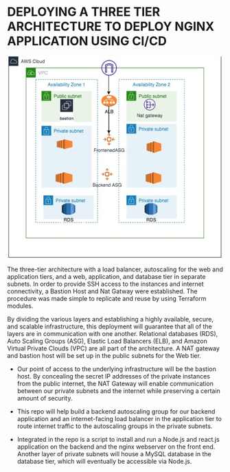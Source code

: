 # DEPLOYING A THREE TIER ARCHITECTURE TO DEPLOY NGINX APPLICATION USING CI/CD


![architecture diagram](/Images/application%20image.jpg)

The three-tier architecture with a load balancer, autoscaling for the web and application tiers, and a web, application, and database tier in separate subnets. In order to provide SSH access to the instances and internet connectivity, a Bastion Host and Nat Gatway were established. The procedure was made simple to replicate and reuse by using Terraform modules. 

By dividing the various layers and establishing a highly available, secure, and scalable infrastructure, this deployment will guarantee that all of the layers are in communication with one another. Relational databases (RDS), Auto Scaling Groups (ASG), Elastic Load Balancers (ELB), and Amazon Virtual Private Clouds (VPC) are all part of the architecture. A NAT gateway and bastion host will be set up in the public subnets for the Web tier. 

- Our point of access to the underlying infrastructure will be the bastion host. By concealing the secret IP addresses of the private instances from the public internet, the NAT Gateway will enable communication between our private subnets and the internet while preserving a certain amount of security. 

- This repo will help build a backend autoscaling group for our backend application and an internet-facing load balancer in the application tier to route internet traffic to the autoscaling groups in the private subnets. 

- Integrated in the repo is a script to install and run a Node.js and react.js application on the backend and the nginx webserver on the front end. Another layer of private subnets will house a MySQL database in the database tier, which will eventually be accessible via Node.js.
